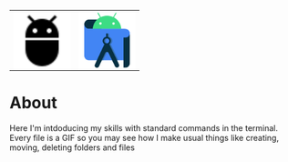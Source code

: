 
<table align="center">
 <td><img align="center" alt="Ubuntu" title="Ubuntu" width="100px" src="./Sourses/adb.svg"/></td>
 <td><img align="center" alt="Jira" title="Jira" width="100px" src="./Sourses/androidstudio-original.svg"/></td>
</table>

# About 
Here I'm intdoducing my skills with standard commands in the terminal. Every file is a GIF so you may see how I make usual things like creating, moving, deleting folders and files
